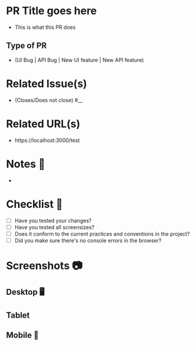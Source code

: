 # PR Title goes here
- This is what this PR does

## Type of PR
- (UI Bug | API Bug | New UI feature | New API feature)

# Related Issue(s)
- (Closes/Does not close) #__

# Related URL(s)
- https://localhost:3000/test

# Notes 📔
-

# Checklist 🏁
- [ ] Have you tested your changes?
- [ ] Have you tested all screensizes?
- [ ] Does it conform to the current practices and conventions in the project?
- [ ] Did you make sure there's no console errors in the browser?

# Screenshots 📷
## Desktop 🖥️
## Tablet
## Mobile 📱
